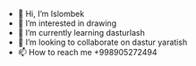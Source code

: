 - 👋 Hi, I’m Islombek
- 👀 I’m interested in drawing
- 🌱 I’m currently learning dasturlash
- 💞️ I’m looking to collaborate on dastur yaratish
- 📫 How to reach me  +998905272494

<!---
Islombek766/Islombek766 is a ✨ special ✨ repository because its `README.md` (this file) appears on your GitHub profile.
You can click the Preview link to take a look at your changes.
--->
